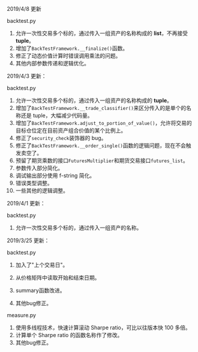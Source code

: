 2019/4/8 更新

backtest.py

1. 允许一次性交易多个标的，通过传入一组资产的名称构成的 **list**，不再接受 **tuple**。
2. 增加了``BackTestFramework.__finalize()``函数。
3. 修正了动态价值计算时错误调用乘法的问题。
4. 其他内部参数传递和逻辑优化。



2019/4/3 更新：

backtest.py

1. 允许一次性交易多个标的，通过传入一组资产的名称构成的 **tuple**。
2. 增加了``BackTestFramework.__trade_classifier()``来区分传入的是单个的名称还是 tuple，大幅减少代码量。
3. 增加了``BackTestFramework.adjust_to_portion_of_value()``，允许将交易的目标仓位定在目前资产组合价值的某个比例上。
4. 修正了``security_check``装饰器的 bug。
5. 修正了``BackTestFramework.__order_single()``函数的逻辑问题，现在不会触发卖空了。
6. 预留了期货乘数的接口``FuturesMultiplier``和期货交易接口``futures_list``。
7. 参数传入部分简化。
8. 调试输出部分使用 f-string 简化。
9. 错误类型调整。
10. 一些其他的逻辑调整。



2019/4/1 更新：

backtest.py

1. 允许一次性交易多个标的，通过传入一组资产的名称。



2019/3/25 更新：

backtest.py

1. 加入了"上个交易日"。

2. 从价格矩阵中读取开始和结束日期。
3. summary函数改进。
4. 其他bug修正。

measure.py

1. 使用多线程技术，快速计算滚动 Sharpe ratio，可比以往版本快 100 多倍。
2. 计算单个 Sharpe ratio 的函数名称作了修改。
3. 其他bug修正。